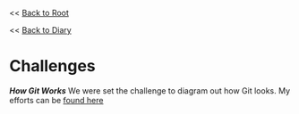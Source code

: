 << [Back to Root](../README.md)

<< [Back to Diary](README.md)

# Challenges

***How Git Works***
We were set the challenge to diagram out how Git looks. My efforts can be [found here](module1/README.md)
